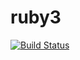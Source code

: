 # ruby3


[![Build Status](https://travis-ci.org/jawisniewski/rubyzespolowy/branches.svg?branch=master)](https://travis-ci.org/jawisniewski/rubyzespolowy)

